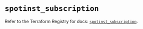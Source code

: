 # `spotinst_subscription`

Refer to the Terraform Registry for docs: [`spotinst_subscription`](https://registry.terraform.io/providers/spotinst/spotinst/1.169.0/docs/resources/subscription).
